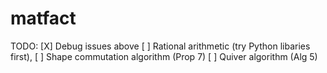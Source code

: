 # matfact

TODO:
[X] Debug issues above
[ ] Rational arithmetic (try Python libaries first),
[ ] Shape commutation algorithm (Prop 7)
[ ] Quiver algorithm (Alg 5)

